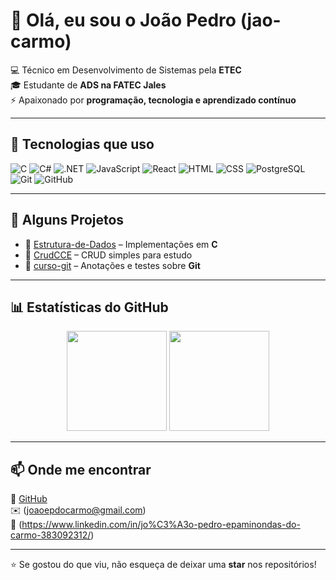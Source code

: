 <!-- Perfil README -->

# 👋 Olá, eu sou o João Pedro (jao-carmo)

💻 Técnico em Desenvolvimento de Sistemas pela **ETEC**  
🎓 Estudante de **ADS na FATEC Jales**  
⚡ Apaixonado por **programação, tecnologia e aprendizado contínuo**  

---

## 🧰 Tecnologias que uso

![C](https://img.shields.io/badge/C-00599C?style=for-the-badge&logo=c&logoColor=white)
![C#](https://img.shields.io/badge/C%23-239120?style=for-the-badge&logo=c-sharp&logoColor=white)
![.NET](https://img.shields.io/badge/.NET-512BD4?style=for-the-badge&logo=dotnet&logoColor=white)
![JavaScript](https://img.shields.io/badge/JavaScript-F7E018?style=for-the-badge&logo=javascript&logoColor=black)
![React](https://img.shields.io/badge/React-20232a?style=for-the-badge&logo=react&logoColor=61DAFB)
![HTML](https://img.shields.io/badge/HTML5-E34F26?style=for-the-badge&logo=html5&logoColor=white)
![CSS](https://img.shields.io/badge/CSS3-1572B6?style=for-the-badge&logo=css3&logoColor=white)
![PostgreSQL](https://img.shields.io/badge/PostgreSQL-336791?style=for-the-badge&logo=postgresql&logoColor=white)
![Git](https://img.shields.io/badge/Git-F05032?style=for-the-badge&logo=git&logoColor=white)
![GitHub](https://img.shields.io/badge/GitHub-181717?style=for-the-badge&logo=github&logoColor=white)

---

## 🚀 Alguns Projetos

- 🔹 [Estrutura-de-Dados](https://github.com/jao-carmo/Estrutura-de-Dados) – Implementações em **C**
- 🔹 [CrudCCE](https://github.com/jao-carmo/CrudCCE) – CRUD simples para estudo
- 🔹 [curso-git](https://github.com/jao-carmo/curso-git) – Anotações e testes sobre **Git**

---

## 📊 Estatísticas do GitHub

<p align="center">
  <img height="160em" src="https://github-readme-stats.vercel.app/api?username=jao-carmo&show_icons=true&theme=tokyonight" />
  <img height="160em" src="https://github-readme-stats.vercel.app/api/top-langs/?username=jao-carmo&layout=compact&theme=tokyonight" />
</p>

---

## 📫 Onde me encontrar

🔗 [GitHub](https://github.com/jao-carmo)  
✉️ (joaoepdocarmo@gmail.com)  
💼 (https://www.linkedin.com/in/jo%C3%A3o-pedro-epaminondas-do-carmo-383092312/)  

---

⭐ Se gostou do que viu, não esqueça de deixar uma **star** nos repositórios!
